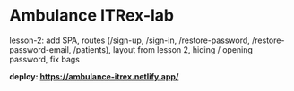 # Ambulance ITRex-lab
lesson-2: add SPA, routes (/sign-up, /sign-in, /restore-password, /restore-password-email, /patients),
layout from lesson 2, hiding / opening password, fix bags

**deploy: https://ambulance-itrex.netlify.app/**
